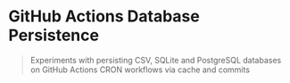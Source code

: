# GitHub Actions Database Persistence

> Experiments with persisting CSV, SQLite and PostgreSQL databases on GitHub Actions CRON workflows via cache and commits
